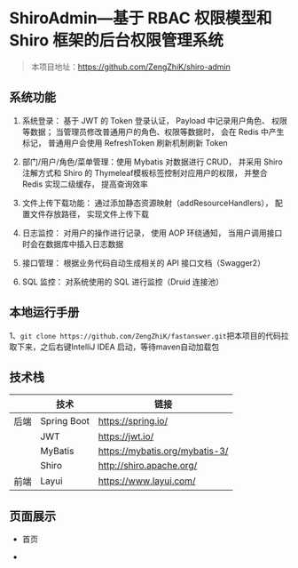 # ShiroAdmin—基于 RBAC 权限模型和 Shiro 框架的后台权限管理系统

> 本项目地址：https://github.com/ZengZhiK/shiro-admin

## 系统功能

1. 系统登录： 基于 JWT 的 Token 登录认证， Payload 中记录用户角色、 权限等数据； 当管理员修改普通用户的角色、权限等数据时， 会在 Redis 中产生标记， 普通用户会使用 RefreshToken 刷新机制刷新 Token

2. 部门/用户/角色/菜单管理：使用 Mybatis 对数据进行 CRUD， 并采用 Shiro 注解方式和 Shiro 的 Thymeleaf模板标签控制对应用户的权限， 并整合 Redis 实现二级缓存， 提高查询效率

3. 文件上传下载功能： 通过添加静态资源映射（addResourceHandlers）， 配置文件存放路径， 实现文件上传下载

4. 日志监控： 对用户的操作进行记录， 使用 AOP 环绕通知， 当用户调用接口时会在数据库中插入日志数据

5. 接口管理： 根据业务代码自动生成相关的 API 接口文档（Swagger2）

6. SQL 监控： 对系统使用的 SQL 进行监控（Druid 连接池）

## 本地运行手册

1、` git clone https://github.com/ZengZhiK/fastanswer.git `把本项目的代码拉取下来，之后右键IntelliJ IDEA 启动，等待maven自动加载包




## 技术栈

|      | 技术                | 链接                                                         |
| ---- | ------------------- | ------------------------------------------------------------ |
| 后端 | Spring Boot         | https://spring.io/                                           |
|      | JWT                 | https://jwt.io/                                              |
|      | MyBatis             | https://mybatis.org/mybatis-3/                               |
|      | Shiro               | http://shiro.apache.org/                                     |
| 前端 | Layui               | https://www.layui.com/                                       |

## 页面展示

- 首页

- 

